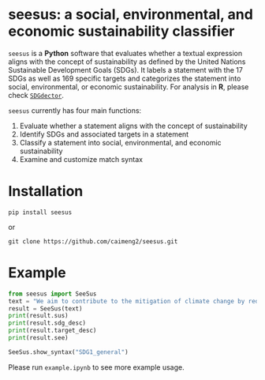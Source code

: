# seesus: a social, environmental, and economic sustainability classifier

`seesus` is a **Python** software that evaluates whether a textual expression aligns with the concept of sustainability as defined by the United Nations Sustainable Development Goals (SDGs). It labels a statement with the 17 SDGs as well as 169 specific targets and categorizes the statement into social, environmental, or economic sustainability. For analysis in **R**, please check <a href="https://github.com/Yingjie4Science/SDGdetector" target="_blank">`SDGdector`</a>.

`seesus` currently has four main functions:

1. Evaluate whether a statement aligns with the concept of sustainability
2. Identify SDGs and associated targets in a statement
3. Classify a statement into social, environmental, and economic sustainability
4. Examine and customize match syntax

# Installation

`pip install seesus`

or

`git clone https://github.com/caimeng2/seesus.git`

# Example

```python
from seesus import SeeSus
text = "We aim to contribute to the mitigation of climate change by reducing carbon emissions in the city."
result = SeeSus(text)
print(result.sus)
print(result.sdg_desc)
print(result.target_desc)
print(result.see)
```

```python
SeeSus.show_syntax("SDG1_general")
```

Please run `example.ipynb` to see more example usage.